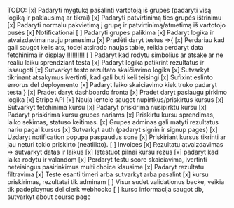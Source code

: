 TODO:
[x] Padaryti mygtuką pašalinti vartotoją iš grupės (padaryti visą logiką ir paklausimą ar tikrai)
[x] Padaryti patvirtinimą ties grupės ištrinimu
[x] Padaryti normalu pakvietimą į grupę ir patvirtinimą/atmetimą iš vartotojo pusės
[x] Notificationai
[ ] Padaryti grupes palikima
[x] Padaryt logika ir atvaizdavima nauju pranesimu
[x] Pradėti daryt testus =>{
[x] Perdariau kad gali saugot kelis ats, todel atsirado naujas table, reikia perdaryt data fetchinima ir display !!!!!!!!!!
[ ] Padaryt kad rodytu simbolius ar atsake ar ne realiu laiku sprendziant testa
[x] Padaryt logika patikrint rezultatus ir issaugoti
[x] Sutvarkyt testo rezultato skaičiavimo logika
[x] Sutvarkyt tikrinant atsakymus ivertinti, kad gali buti keli teisingi
[x] Sufixint eslinto errorus del deploymento
[x] Padaryt laiko skaiciavimo kiek truko padaryt testa
}
[x] Pradet daryt dashboardo fronta
[x] Pradet daryt paslaugu pirkimo logika
[x] Stripe API
[x] Nauja lentele saugot nupirtkus/priskirtus kursus
[x] Sutvarkyt fetchinima kursu
[x] Padaryt priskirima nusipirktu kursu
[x] Padaryt priskirima kursu grupes nariams
[x] Priskirtu kursu sprendimas, laiko sekimas, statuso keitimas.
[x] Grupes adminas gali matyti rezultatus nariu pagal kursus
[x] Sutvarkyt auth (padaryt signin ir signup pages)
[x] Uzdaryt notification popupa paspaudus sone
[x] Priskiriant kursus tikrinti ar jau neturi tokio priskirto (neatlikto).
[ ] Invoices
[x] Rezultatu atvaizdavimas => sutvarkyt datas ir laikus
[x] Istestuot pilnai kursu rezus
[x] padaryt kad laika rodytu ir valandom
[x] Perdaryt testu score skaiciavima, ivertinti neteisingus pasirinkimus multi choice klausime
[x] Padaryt rezultatu filtravima
[x] Teste esanti timeri arba sutvarkyt arba pasalint
[x] kursu priskirimas, rezultatai tik adminam
[ ] Visur sudet validationus backe, veikia tik padeploynus del clerk webhooko
[ ] kurso informacija saugot db, sutvarkyt about course page
